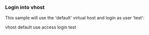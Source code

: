 ###  Login into vhost

This sample will use the 'default' virtual host and login as user 'test':

vhost default use
access login test

